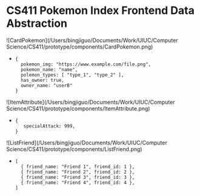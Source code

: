 # CS411 Pokemon Index Frontend Data Abstraction

![CardPokemon](/Users/bingjiguo/Documents/Work/UIUC/Computer Science/CS411/prototype/components/CardPokemon.png)
- ```
  {
    pokemon_img: "https://www.example.com/file.png",
    pokemon_name: "name",
    polemon_types: [ "type_1", "type_2" ],
    has_owner: true,
    owner_name: "userB"
  }
  ```

![ItemAttribute](/Users/bingjiguo/Documents/Work/UIUC/Computer Science/CS411/prototype/components/ItemAttribute.png)

- ```
  {
     specialAttack: 999,
  }
  ```

![ListFriend](/Users/bingjiguo/Documents/Work/UIUC/Computer Science/CS411/prototype/components/ListFriend.png)

- ```
  [
    { friend_name: "Friend 1", friend_id: 1 },
    { friend_name: "Friend 2", friend_id: 2 },
    { friend_name: "Friend 3", friend_id: 3 },
    { friend_name: "Friend 4", friend_id: 4 },
  ]
  ```

